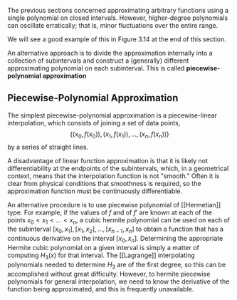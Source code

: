The previous sections concerned approximating arbitrary functions using a single polynomial on closed intervals. However, higher-degree polynomials can oscillate erratically; that is, minor fluctuations over the entire range.

We will see a good example of this in Figure 3.14 at the end of this section. 

An alternative approach is to divide the approximation internally into a collection of subintervals and construct a (generally) different approximating polynomial on each subinterval.
	This is called **piecewise-polynomial approximation**

## Piecewise-Polynomial Approximation

The simplest piecewise-polynomial approximation is a piecewise-linear interpolation, which consists of joining a set of data points, 
$$
\{ (x_{0}, f(x_{0})), (x_{1}, f(x_{1})), \dots,(x_{n}, f(x_n)) \}
$$
by a series of straight lines.

A disadvantage of linear function approximation is that it is likely not differentiability at the endpoints of the subintervals, which, in a geometrical context, means that the interpolation function is not "smooth." 
	Often it is clear from physical conditions that smoothness is required,
		 so the approximation function must be continuously differentiable. 

An alternative procedure is to use piecewise polynomial of [[Hermetian]] type. 
	For example, if the values of $f$ and of $f'$ are known at each of the points $x_{0}<x_{1}<\dots<x_{n}$, a cubic hermite polynomial can be used on each of the subinterval $[x_{0},x_{1}], [x_{1}, x_{2}],\dots,[x_{n-1},x_{n}]$ to obtain a function that has a continuous derivative on the interval $[x{_{0}, x_{n}}]$. 
Determining the appropriate Hermite cubic polynomial on a given interval is simply a matter of computing $H_{3}(x)$ for that interval. 
	The [[Lagrange]] interpolating polynomials needed to determine $H_{3}$ are of the first degree, so this can be accomplished without great difficulty. 
		However, to hermite piecewise polynomials for general interpolation, we need to know the derivative of the function being approximated, and this is frequently unavailable.
